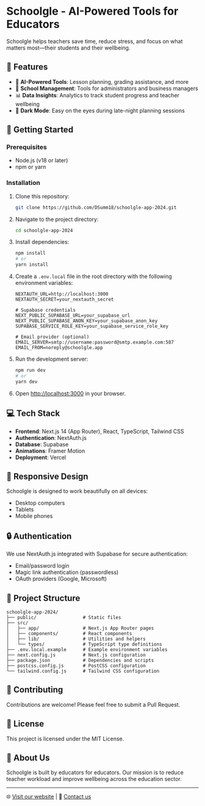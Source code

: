 # Schoolgle - AI-Powered Tools for Educators

Schoolgle helps teachers save time, reduce stress, and focus on what matters most—their students and their wellbeing.

## 🌟 Features

- 🧠 **AI-Powered Tools**: Lesson planning, grading assistance, and more
- 🏫 **School Management**: Tools for administrators and business managers
- 📊 **Data Insights**: Analytics to track student progress and teacher wellbeing
- 🌙 **Dark Mode**: Easy on the eyes during late-night planning sessions

## 🚀 Getting Started

### Prerequisites

- Node.js (v18 or later)
- npm or yarn

### Installation

1. Clone this repository:
   ```bash
   git clone https://github.com/DSumm18/schoolgle-app-2024.git
   ```

2. Navigate to the project directory:
   ```bash
   cd schoolgle-app-2024
   ```

3. Install dependencies:
   ```bash
   npm install
   # or
   yarn install
   ```

4. Create a `.env.local` file in the root directory with the following environment variables:
   ```
   NEXTAUTH_URL=http://localhost:3000
   NEXTAUTH_SECRET=your_nextauth_secret
   
   # Supabase credentials
   NEXT_PUBLIC_SUPABASE_URL=your_supabase_url
   NEXT_PUBLIC_SUPABASE_ANON_KEY=your_supabase_anon_key
   SUPABASE_SERVICE_ROLE_KEY=your_supabase_service_role_key
   
   # Email provider (optional)
   EMAIL_SERVER=smtp://username:password@smtp.example.com:587
   EMAIL_FROM=noreply@schoolgle.app
   ```

5. Run the development server:
   ```bash
   npm run dev
   # or
   yarn dev
   ```

6. Open [http://localhost:3000](http://localhost:3000) in your browser.

## 💻 Tech Stack

- **Frontend**: Next.js 14 (App Router), React, TypeScript, Tailwind CSS
- **Authentication**: NextAuth.js
- **Database**: Supabase
- **Animations**: Framer Motion
- **Deployment**: Vercel

## 📱 Responsive Design

Schoolgle is designed to work beautifully on all devices:
- Desktop computers
- Tablets
- Mobile phones

## 🔒 Authentication

We use NextAuth.js integrated with Supabase for secure authentication:
- Email/password login
- Magic link authentication (passwordless)
- OAuth providers (Google, Microsoft)

## 📁 Project Structure

```
schoolgle-app-2024/
├── public/                 # Static files
├── src/
│   ├── app/                # Next.js App Router pages
│   ├── components/         # React components
│   ├── lib/                # Utilities and helpers
│   └── types/              # TypeScript type definitions
├── .env.local.example      # Example environment variables
├── next.config.js          # Next.js configuration
├── package.json            # Dependencies and scripts
├── postcss.config.js       # PostCSS configuration
└── tailwind.config.js      # Tailwind CSS configuration
```

## 🤝 Contributing

Contributions are welcome! Please feel free to submit a Pull Request.

## 📄 License

This project is licensed under the MIT License.

## 👥 About Us

Schoolgle is built by educators for educators. Our mission is to reduce teacher workload and improve wellbeing across the education sector.

---

🌐 [Visit our website](https://schoolgle.app) | 📧 [Contact us](mailto:hello@schoolgle.app)